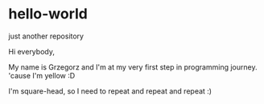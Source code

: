 # hello-world
just another repository

Hi everybody,

My name is Grzegorz and I'm at my very first step in programming journey. 'cause I'm yellow :D 

I'm square-head, so I need to repeat and repeat and repeat :) 
